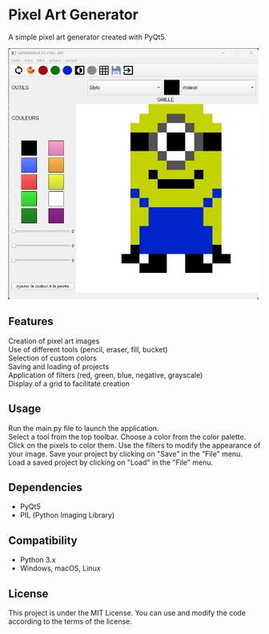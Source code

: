 # Pixel Art Generator  

A simple pixel art generator created with PyQt5.

<img src="img/image.png" alt="Logo" width="500" height="500">

## Features  

Creation of pixel art images  
Use of different tools (pencil, eraser, fill, bucket)  
Selection of custom colors  
Saving and loading of projects  
Application of filters (red, green, blue, negative, grayscale)  
Display of a grid to facilitate creation  

## Usage  

Run the main.py file to launch the application.  
Select a tool from the top toolbar.
Choose a color from the color palette.
Click on the pixels to color them.
Use the filters to modify the appearance of your image.
Save your project by clicking on "Save" in the "File" menu.
Load a saved project by clicking on "Load" in the "File" menu.

## Dependencies  

 - PyQt5
 - PIL (Python Imaging Library)

## Compatibility  

 - Python 3.x
 - Windows, macOS, Linux


## License  

This project is under the MIT License. You can use and modify the code according to the terms of the license.